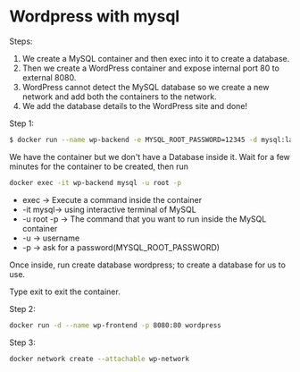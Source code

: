 # Wordpress with mysql

Steps:

1. We create a MySQL container and then exec into it to create a database.
2. Then we create a WordPress container and expose internal port 80 to external 8080.
3. WordPress cannot detect the MySQL database so we create a new network and add both the containers to the network.
4. We add the database details to the WordPress site and done!

Step 1:

```sh
$ docker run --name wp-backend -e MYSQL_ROOT_PASSWORD=12345 -d mysql:latest
```


We have the container but we don't have a Database inside it. Wait for a few minutes for the container to be created, then run 
```sh
docker exec -it wp-backend mysql -u root -p
```

* exec -> Execute a command inside the container
* -it mysql-> using interactive terminal of MySQL
* -u root -p -> The command that you want to run inside the MySQL container
* -u -> username
* -p -> ask for a password(MYSQL_ROOT_PASSWORD)

Once inside, run create database wordpress; to create a database for us to use.

Type exit to exit the container.

Step 2:

```sh
docker run -d --name wp-frontend -p 8080:80 wordpress
```

Step 3:

```sh
docker network create --attachable wp-network
```